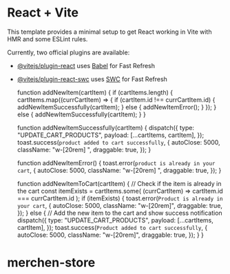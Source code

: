 # React + Vite

This template provides a minimal setup to get React working in Vite with HMR and some ESLint rules.

Currently, two official plugins are available:

- [@vitejs/plugin-react](https://github.com/vitejs/vite-plugin-react/blob/main/packages/plugin-react/README.md) uses [Babel](https://babeljs.io/) for Fast Refresh
- [@vitejs/plugin-react-swc](https://github.com/vitejs/vite-plugin-react-swc) uses [SWC](https://swc.rs/) for Fast Refresh

  function addNewItem(cartItem) {
  if (cartItems.length) {
  cartItems.map((currCartItem) => {
  if (cartItem.id !== currCartItem.id) {
  addNewItemSuccessfully(cartItem);
  } else {
  addNewItemError();
  }
  });
  } else {
  addNewItemSuccessfully(cartItem);
  }
  }

  function addNewItemSuccessfully(cartItem) {
  dispatch({
  type: "UPDATE_CART_PRODUCTS",
  payload: [...cartItems, cartItem],
  });
  toast.success(`product added to cart successfully`, {
  autoClose: 5000,
  className: "w-[20rem] ",
  draggable: true,
  });
  }

  function addNewItemError() {
  toast.error(`product is already in your cart`, {
  autoClose: 5000,
  className: "w-[20rem] ",
  draggable: true,
  });
  }

  function addNewItemToCart(cartItem) {
  // Check if the item is already in the cart
  const itemExists = cartItems.some(
  (currCartItem) => cartItem.id === currCartItem.id
  );
  if (itemExists) {
  toast.error(`Product is already in your cart`, {
  autoClose: 5000,
  className: "w-[20rem]",
  draggable: true,
  });
  } else {
  // Add the new item to the cart and show success notification
  dispatch({
  type: "UPDATE_CART_PRODUCTS",
  payload: [...cartItems, cartItem],
  });
  toast.success(`Product added to cart successfully`, {
  autoClose: 5000,
  className: "w-[20rem]",
  draggable: true,
  });
  }
  }
# merchen-store
